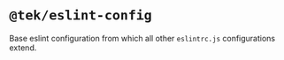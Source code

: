 # `@tek/eslint-config`

Base eslint configuration from which all other `eslintrc.js` configurations extend.
